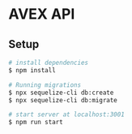 # AVEX API

## Setup

```bash
# install dependencies
$ npm install

# Running migrations
$ npx sequelize-cli db:create
$ npx sequelize-cli db:migrate

# start server at localhost:3001
$ npm run start
```

